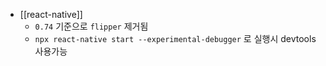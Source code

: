 - [[react-native]]
  - `0.74` 기준으로 `flipper` 제거됨
  - `npx react-native start --experimental-debugger` 로 실행시 devtools 사용가능
